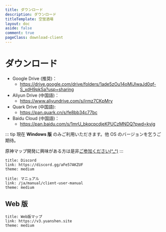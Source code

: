 ```yaml
---
title: ダウンロード
description: ダウンロード
titleTemplate: 空蛍酒場
layout: doc
aside: false
comment: true
pageClass: download-client
---
```


# ダウンロード

- Google Drive (推奨)：
  - <https://drive.google.com/drive/folders/1ade5zOu14oMIJlwaJd0qf-S_xdH9pkSa?usp=sharing>
- Aliyun Drive (中国語)：
  - <https://www.aliyundrive.com/s/irmz7CKpMry>
- Quark Drive (中国語):
  - <https://pan.quark.cn/s/fe8bb34c77bc>
- Baidu Cloud (中国語)：
  - <https://pan.baidu.com/s/1mrU_bkqcpcdjeKPUCzMNDQ?pwd=kyjg>

::: tip
現在 **Windows 版** のみご利用いただきます。他 OS のバージョンを乞うご期待。

原神マップ開発に興味がある方は是非[ご参加ください(^\_^)](./join.md)
:::

```card
title: Discord
link: https://discord.gg/aFe57AKZUF
theme: medium
```

```card
title: マニュアル
link: /ja/manual/client-user-manual
theme: medium
```

## Web 版

```card
title: Web版マップ
link: https://v3.yuanshen.site
theme: medium
```
